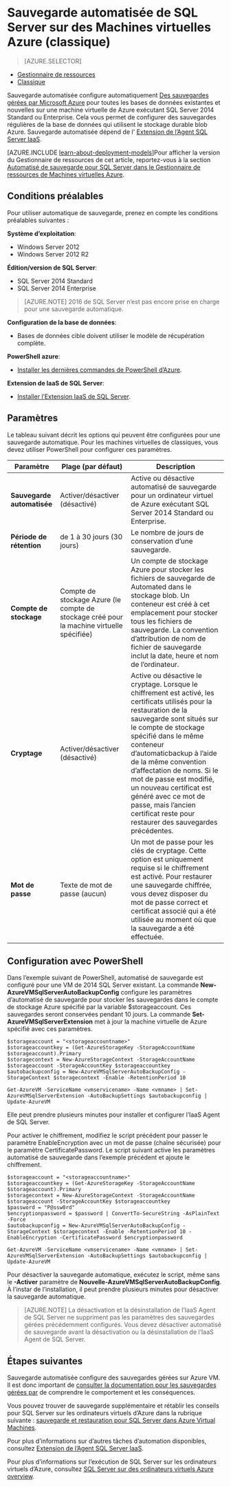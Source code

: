 <properties
    pageTitle="Sauvegarde automatisée pour les Machines virtuelles de SQL Server (standard) | Microsoft Azure"
    description="Explique la fonction automatique de sauvegarde de SQL Server en cours d’exécution dans Azure Virtual Machines à l’aide du Gestionnaire de ressources. "
    services="virtual-machines-windows"
    documentationCenter="na"
    authors="rothja"
    manager="jhubbard"
    editor=""
    tags="azure-service-management" />
<tags
    ms.service="virtual-machines-windows"
    ms.devlang="na"
    ms.topic="article"
    ms.tgt_pltfrm="vm-windows-sql-server"
    ms.workload="infrastructure-services"
    ms.date="09/26/2016"
    ms.author="jroth" />

# <a name="automated-backup-for-sql-server-in-azure-virtual-machines-classic"></a>Sauvegarde automatisée de SQL Server sur des Machines virtuelles Azure (classique)

> [AZURE.SELECTOR]
- [Gestionnaire de ressources](virtual-machines-windows-sql-automated-backup.md)
- [Classique](virtual-machines-windows-classic-sql-automated-backup.md)

Sauvegarde automatisée configure automatiquement [Des sauvegardes gérées par Microsoft Azure](https://msdn.microsoft.com/library/dn449496.aspx) pour toutes les bases de données existantes et nouvelles sur une machine virtuelle de Azure exécutant SQL Server 2014 Standard ou Enterprise. Cela vous permet de configurer des sauvegardes régulières de la base de données qui utilisent le stockage durable blob Azure. Sauvegarde automatisée dépend de l' [Extension de l’Agent SQL Server IaaS](virtual-machines-windows-classic-sql-server-agent-extension.md).

[AZURE.INCLUDE [learn-about-deployment-models](../../includes/learn-about-deployment-models-classic-include.md)]Pour afficher la version du Gestionnaire de ressources de cet article, reportez-vous à la section [Automatisé de sauvegarde pour SQL Server dans le Gestionnaire de ressources de Machines virtuelles Azure](virtual-machines-windows-sql-automated-backup.md).

## <a name="prerequisites"></a>Conditions préalables

Pour utiliser automatique de sauvegarde, prenez en compte les conditions préalables suivantes :

**Système d’exploitation**:

- Windows Server 2012
- Windows Server 2012 R2

**Édition/version de SQL Server**:

- SQL Server 2014 Standard
- SQL Server 2014 Enterprise

>[AZURE.NOTE] 2016 de SQL Server n’est pas encore prise en charge pour une sauvegarde automatique.

**Configuration de la base de données**:

- Bases de données cible doivent utiliser le modèle de récupération complète.

**PowerShell azure**:

- [Installer les dernières commandes de PowerShell d’Azure](../powershell-install-configure.md).

**Extension de IaaS de SQL Server**:

- [Installer l’Extension IaaS de SQL Server](virtual-machines-windows-classic-sql-server-agent-extension.md).

## <a name="settings"></a>Paramètres

Le tableau suivant décrit les options qui peuvent être configurées pour une sauvegarde automatique. Pour les machines virtuelles de classiques, vous devez utiliser PowerShell pour configurer ces paramètres.

|Paramètre|Plage (par défaut)|Description|
|---|---|---|
|**Sauvegarde automatisée**|Activer/désactiver (désactivé)|Active ou désactive automatisé de sauvegarde pour un ordinateur virtuel de Azure exécutant SQL Server 2014 Standard ou Enterprise.|
|**Période de rétention**|de 1 à 30 jours (30 jours)|Le nombre de jours de conservation d’une sauvegarde.|
|**Compte de stockage**|Compte de stockage Azure (le compte de stockage créé pour la machine virtuelle spécifiée)|Un compte de stockage Azure pour stocker les fichiers de sauvegarde de Automated dans le stockage blob. Un conteneur est créé à cet emplacement pour stocker tous les fichiers de sauvegarde. La convention d’attribution de nom de fichier de sauvegarde inclut la date, heure et nom de l’ordinateur.|
|**Cryptage**|Activer/désactiver (désactivé)|Active ou désactive le cryptage. Lorsque le chiffrement est activé, les certificats utilisés pour la restauration de la sauvegarde sont situés sur le compte de stockage spécifié dans le même conteneur d’automaticbackup à l’aide de la même convention d’affectation de noms. Si le mot de passe est modifié, un nouveau certificat est généré avec ce mot de passe, mais l’ancien certificat reste pour restaurer des sauvegardes précédentes.|
|**Mot de passe**|Texte de mot de passe (aucun)|Un mot de passe pour les clés de cryptage. Cette option est uniquement requise si le chiffrement est activé. Pour restaurer une sauvegarde chiffrée, vous devez disposer du mot de passe correct et certificat associé qui a été utilisée au moment où que la sauvegarde a été effectuée.|

## <a name="configuration-with-powershell"></a>Configuration avec PowerShell

Dans l’exemple suivant de PowerShell, automatisé de sauvegarde est configuré pour une VM de 2014 SQL Server existant. La commande **New-AzureVMSqlServerAutoBackupConfig** configure les paramètres d’automatisé de sauvegarde pour stocker les sauvegardes dans le compte de stockage Azure spécifié par la variable $storageaccount. Ces sauvegardes seront conservées pendant 10 jours. La commande **Set-AzureVMSqlServerExtension** met à jour la machine virtuelle de Azure spécifié avec ces paramètres.

    $storageaccount = "<storageaccountname>"
    $storageaccountkey = (Get-AzureStorageKey -StorageAccountName $storageaccount).Primary
    $storagecontext = New-AzureStorageContext -StorageAccountName $storageaccount -StorageAccountKey $storageaccountkey
    $autobackupconfig = New-AzureVMSqlServerAutoBackupConfig -StorageContext $storagecontext -Enable -RetentionPeriod 10

    Get-AzureVM -ServiceName <vmservicename> -Name <vmname> | Set-AzureVMSqlServerExtension -AutoBackupSettings $autobackupconfig | Update-AzureVM

Elle peut prendre plusieurs minutes pour installer et configurer l’IaaS Agent de SQL Server.

Pour activer le chiffrement, modifiez le script précédent pour passer le paramètre EnableEncryption avec un mot de passe (chaîne sécurisée) pour le paramètre CertificatePassword. Le script suivant active les paramètres automatisé de sauvegarde dans l’exemple précédent et ajoute le chiffrement.

    $storageaccount = "<storageaccountname>"
    $storageaccountkey = (Get-AzureStorageKey -StorageAccountName $storageaccount).Primary
    $storagecontext = New-AzureStorageContext -StorageAccountName $storageaccount -StorageAccountKey $storageaccountkey
    $password = "P@ssw0rd"
    $encryptionpassword = $password | ConvertTo-SecureString -AsPlainText -Force  
    $autobackupconfig = New-AzureVMSqlServerAutoBackupConfig -StorageContext $storagecontext -Enable -RetentionPeriod 10 -EnableEncryption -CertificatePassword $encryptionpassword

    Get-AzureVM -ServiceName <vmservicename> -Name <vmname> | Set-AzureVMSqlServerExtension -AutoBackupSettings $autobackupconfig | Update-AzureVM

Pour désactiver la sauvegarde automatique, exécutez le script, même sans le **-Activer** paramètre de **Nouvelle-AzureVMSqlServerAutoBackupConfig**. À l’instar de l’installation, il peut prendre plusieurs minutes pour désactiver la sauvegarde automatique.

>[AZURE.NOTE] La désactivation et la désinstallation de l’IaaS Agent de SQL Server ne suppriment pas les paramètres des sauvegardes gérées précédemment configurés. Vous devez désactiver automatisé de sauvegarde avant la désactivation ou la désinstallation de l’IaaS Agent de SQL Server.

## <a name="next-steps"></a>Étapes suivantes

Sauvegarde automatisée configure des sauvegardes gérées sur Azure VM. Il est donc important de [consulter la documentation pour les sauvegardes gérées par](https://msdn.microsoft.com/library/dn449496.aspx) de comprendre le comportement et les conséquences.

Vous pouvez trouver de sauvegarde supplémentaire et rétablir les conseils pour SQL Server sur les ordinateurs virtuels d’Azure dans la rubrique suivante : [sauvegarde et restauration pour SQL Server dans Azure Virtual Machines](virtual-machines-windows-sql-backup-recovery.md).

Pour plus d’informations sur d’autres tâches d’automation disponibles, consultez [Extension de l’Agent SQL Server IaaS](virtual-machines-windows-classic-sql-server-agent-extension.md).

Pour plus d’informations sur l’exécution de SQL Server sur les ordinateurs virtuels d’Azure, consultez [SQL Server sur des ordinateurs virtuels Azure overview](virtual-machines-windows-sql-server-iaas-overview.md).
